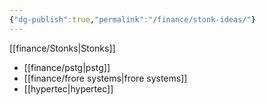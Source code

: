 ```yaml
---
{"dg-publish":true,"permalink":"/finance/stonk-ideas/"}
---
```


[[finance/Stonks\|Stonks]]

- [[finance/pstg\|pstg]]
- [[finance/frore systems\|frore systems]]
- [[hypertec\|hypertec]]